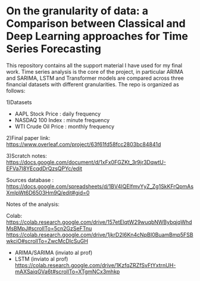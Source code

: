 # On the granularity of data: a Comparison between Classical and Deep Learning approaches for Time Series Forecasting
This repository contains all the support material I have used for my final work. Time series analysis is the core of the project, in particular ARIMA and SARIMA, LSTM and Transformer models are compared across three financial datasets with different granularities.
The repo is organized as follows:

1)Datasets
  - AAPL Stock Price : daily frequency
  - NASDAQ 100 Index : minute frequency
  - WTI Crude Oil Price : monthly frequency
  
2)Final paper link: https://www.overleaf.com/project/63f61fd58fcc2803bc84841d

3)Scratch notes: https://docs.google.com/document/d/1xFx0FGZKt_3r9jr3DqwtU-EFVa7I8YEcqdDrQzsQPYc/edit


Sources database : https://docs.google.com/spreadsheets/d/1BV4IQEIfmvYyZ_Zg1SkKFrQpmAsXmIpWt6D6503Hm9Q/edit#gid=0

Notes of the analysis: 

Colab: https://colab.research.google.com/drive/157etElqtW29wuqbNWBybqjqWhdMsBMpJ#scrollTo=5cn2GzSeFTnu
https://colab.research.google.com/drive/1jkrD2I6Kn4cNpBI0BuamBmp5FSBwkciO#scrollTo=ZwcMcDIcSuGH 
- ARIMA/SARIMA (inviato al prof)
- LSTM (inviato al prof)
https://colab.research.google.com/drive/1KzfqZRZfSvFtYxtrnUH-mAXSaiqGVa6t#scrollTo=XTgmNCx3mhkp
